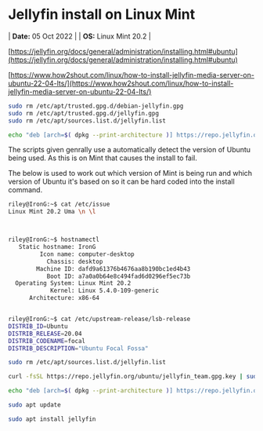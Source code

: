 # Jellyfin install on Linux Mint

| **Date:** 05 Oct 2022 |
| **OS:** Linux Mint 20.2 |

[https://jellyfin.org/docs/general/administration/installing.html#ubuntu](https://jellyfin.org/docs/general/administration/installing.html#ubuntu) 

[https://www.how2shout.com/linux/how-to-install-jellyfin-media-server-on-ubuntu-22-04-lts/](https://www.how2shout.com/linux/how-to-install-jellyfin-media-server-on-ubuntu-22-04-lts/)

```bash
sudo rm /etc/apt/trusted.gpg.d/debian-jellyfin.gpg
sudo rm /etc/apt/trusted.gpg.d/jellyfin.gpg
sudo rm /etc/apt/sources.list.d/jellyfin.list
```

```bash
echo "deb [arch=$( dpkg --print-architecture )] https://repo.jellyfin.org/ubuntu focal main" | sudo tee /etc/apt/sources.list.d/jellyfin.list
```

The scripts given genrally use a automatically detect the version of Ubuntu being used. As this is on Mint that causes the install to fail. 

The below is used to work out which version of Mint is being run and which version of Ubuntu it's based on so it can be hard coded into the install command.

```bash
riley@IronG:~$ cat /etc/issue
Linux Mint 20.2 Uma \n \l



riley@IronG:~$ hostnamectl
   Static hostname: IronG
         Icon name: computer-desktop
           Chassis: desktop
        Machine ID: dafd9a61376b4676aa8b190bc1ed4b43
           Boot ID: a7a0a0b64e8c494fad6d0296ef5ec73b
  Operating System: Linux Mint 20.2
            Kernel: Linux 5.4.0-109-generic
      Architecture: x86-64


riley@IronG:~$ cat /etc/upstream-release/lsb-release 
DISTRIB_ID=Ubuntu
DISTRIB_RELEASE=20.04
DISTRIB_CODENAME=focal
DISTRIB_DESCRIPTION="Ubuntu Focal Fossa"
```

```bash
sudo rm /etc/apt/sources.list.d/jellyfin.list
```

```bash
curl -fsSL https://repo.jellyfin.org/ubuntu/jellyfin_team.gpg.key | sudo gpg --dearmor -o /etc/apt/trusted.gpg.d/debian-jellyfin.gpg

echo "deb [arch=$( dpkg --print-architecture )] https://repo.jellyfin.org/ubuntu focal main" | sudo tee /etc/apt/sources.list.d/jellyfin.list

sudo apt update

sudo apt install jellyfin
```


